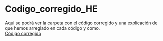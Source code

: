 # Codigo_corregido_HE

Aqui se podrá ver la carpeta con el código corregido y una explicación de que hemos arreglado en cada código y como.    
[Código corregido](https://github.com/Aleseomar/Codigo_corregido_HE/blob/main/Correcci%C3%B3n%20c%C3%B3digo.md)
